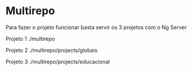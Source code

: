# Multirepo

Para fazer o projeto funcionar basta servir os 3 projetos com o Ng Server

Projeto 1 
./multirepo

Projeto 2
./multirepo/projects/globais

Projeto 3 
./multirepo/projects/educacional